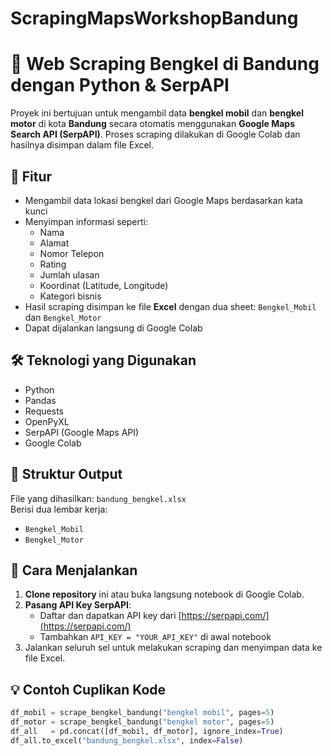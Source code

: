 # ScrapingMapsWorkshopBandung
# 🔧 Web Scraping Bengkel di Bandung dengan Python & SerpAPI

Proyek ini bertujuan untuk mengambil data **bengkel mobil** dan **bengkel motor** di kota **Bandung** secara otomatis menggunakan **Google Maps Search API (SerpAPI)**. Proses scraping dilakukan di Google Colab dan hasilnya disimpan dalam file Excel.

## 📌 Fitur

- Mengambil data lokasi bengkel dari Google Maps berdasarkan kata kunci
- Menyimpan informasi seperti:
  - Nama
  - Alamat
  - Nomor Telepon
  - Rating
  - Jumlah ulasan
  - Koordinat (Latitude, Longitude)
  - Kategori bisnis
- Hasil scraping disimpan ke file **Excel** dengan dua sheet: `Bengkel_Mobil` dan `Bengkel_Motor`
- Dapat dijalankan langsung di Google Colab

## 🛠️ Teknologi yang Digunakan

- Python
- Pandas
- Requests
- OpenPyXL
- SerpAPI (Google Maps API)
- Google Colab

## 📂 Struktur Output

File yang dihasilkan: `bandung_bengkel.xlsx`  
Berisi dua lembar kerja:
- `Bengkel_Mobil`
- `Bengkel_Motor`

## 🚀 Cara Menjalankan

1. **Clone repository** ini atau buka langsung notebook di Google Colab.
2. **Pasang API Key SerpAPI**:
   - Daftar dan dapatkan API key dari [https://serpapi.com/](https://serpapi.com/)
   - Tambahkan `API_KEY = "YOUR_API_KEY"` di awal notebook
3. Jalankan seluruh sel untuk melakukan scraping dan menyimpan data ke file Excel.

## 💡 Contoh Cuplikan Kode

```python
df_mobil = scrape_bengkel_bandung("bengkel mobil", pages=5)
df_motor = scrape_bengkel_bandung("bengkel motor", pages=5)
df_all   = pd.concat([df_mobil, df_motor], ignore_index=True)
df_all.to_excel("bandung_bengkel.xlsx", index=False)
